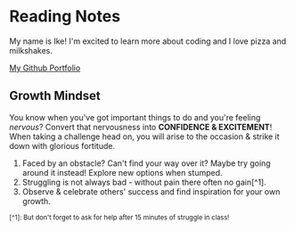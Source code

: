 # Reading Notes

My name is Ike! I'm excited to learn more about coding and I love pizza and milkshakes.

[My Github Portfolio](https://github.com/IkeSteoger)

## Growth Mindset

You know when you've got important things to do and you're feeling *nervous*? Convert that nervousness into **CONFIDENCE & EXCITEMENT**! When taking a challenge head on, you will arise to the occasion & strike it down with glorious fortitude. 

1. Faced by an obstacle? Can't find your way over it? Maybe try going around it instead! Explore new options when stumped.
2. Struggling is not always bad - without pain there often no gain[^1].
3. Observe & celebrate others' success and find inspiration for your own growth.

<sub>[^1]: But don't forget to ask for help after 15 minutes of struggle in class!</sub>
